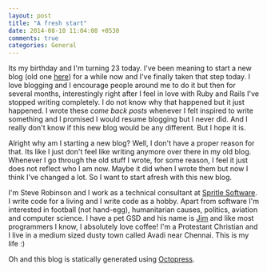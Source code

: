 ```yaml
---
layout: post
title: "A fresh start"
date: 2014-08-10 11:04:08 +0530
comments: true
categories: General
---
```


Its my birthday and I'm turning 23 today. I've been meaning to start a new blog (old one [here](http://footyntech.wordpress.com)) for a while now and I've finally taken that step today. I love blogging and I encourage people around me to do it but then for several months, interestingly right after I feel in love with Ruby and Rails I've stopped writing completely. I do not know why that happened but it just happened. I wrote these *come back posts* whenever I felt inspired to write something and I promised I would resume blogging but I never did. And I really don't know if this new blog would be any different. But I hope it is.

Alright why am I starting a new blog? Well, I don't have a proper reason for that. Its like I just don't feel like writing anymore over there in my old blog. Whenever I go through the old stuff I wrote, for some reason, I feel it just does not reflect who I am now. Maybe it did when I wrote them but now I think I've changed a lot. So I want to start afresh with this new blog. 

I'm Steve Robinson and I work as a technical consultant at [Spritle Software](http://sprite.com). I write code for a living and I write code as a hobby. Apart from software I'm interested in football (not hand-egg), humanitarian causes, politics, aviation and computer science. I have a pet GSD and his name is [Jim](http://instagram.com/p/ifq033MjsP) and like most programmers I know, I absolutely love coffee! I'm a Protestant Christian and I live in a medium sized dusty town called Avadi near Chennai. This is my life :)

Oh and this blog is statically generated using [Octopress](http://octopress.org/). 
